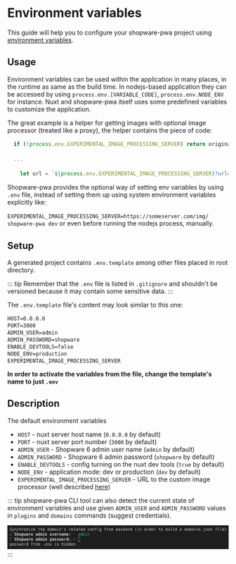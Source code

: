 # Environment variables

This guide will help you to configure your shopware-pwa project using [environment variables](https://en.wikipedia.org/wiki/Environment_variable).

## Usage

Environment variables can be used within the application in many places, in the runtime as same as the build time. In nodejs-based application they can be accessed by using `process.env.[VARIABLE_CODE]`, `process.env.NODE_ENV` for instance. Nuxt and shopware-pwa itself uses some predefined variables to customize the application.

The great example is a helper for getting images with optional image processor (treated like a proxy), the helper contains the piece of code:

```js
  if (!process.env.EXPERIMENTAL_IMAGE_PROCESSING_SERVER) return originalImageSrc

  ...

    let url = `${process.env.EXPERIMENTAL_IMAGE_PROCESSING_SERVER}?url=${mediaUrl}`

```

Shopware-pwa provides the optional way of setting env variables by using `.env` file, instead of setting them up using system environment variables explicitly like: 

`EXPERIMENTAL_IMAGE_PROCESSING_SERVER=https://someserver.com/img/ shopware-pwa dev` or even before running the nodejs process, manually.


## Setup

A generated project contains `.env.template` among other files placed in root directory. 

::: tip
Remember that the `.env` file is listed in `.gitignore` and shouldn't be versioned because it may contain some sensitive data.
:::


The `.env.template` file's content may look similar to this one:

```
HOST=0.0.0.0
PORT=3000
ADMIN_USER=admin
ADMIN_PASSWORD=shopware
ENABLE_DEVTOOLS=false
NODE_ENV=production
EXPERIMENTAL_IMAGE_PROCESSING_SERVER
```

**In order to activate the variables from the file, change the template's name to just `.env`**

## Description

The default environment variables

- `HOST` - nuxt server host name (`0.0.0.0` by default)
- `PORT` - nuxt server port number (`3000` by default)
- `ADMIN_USER` - Shopware 6 admin user name (`admin` by default) 
- `ADMIN_PASSWORD` - Shopware 6 admin password (`shopware` by default)
- `ENABLE_DEVTOOLS` - config turning on the nuxt dev tools (`true` by default)
- `NODE_ENV` - application mode: dev or production (`dev` by default)
- `EXPERIMENTAL_IMAGE_PROCESSING_SERVER` - URL to the custom image processor (well described [here](https://github.com/vuestorefront/shopware-pwa/blob/master/packages/default-theme/src/helpers/images/getResizedImage.js))

::: tip
shopware-pwa CLI tool can also detect the current state of environment variables and use given `ADMIN_USER` and `ADMIN_PASSWORD` values in `plugins` and `domains` commands (suggest credentials). 

![cli](./../../assets/env_cli.png)
:::